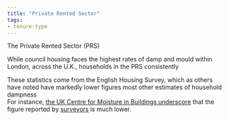 ```yaml
---
title: "Private Rented Sector"
tags:
- tenure-type
---
```


The Private Rented Sector (PRS)

While council housing faces the highest rates of damp and mould within London, across the U.K., households in the PRS consistently 

These statistics come from the English Housing Survey, which as others have noted have markedly lower figures most other estimates of household dampness  
For instance, [the UK Centre for Moisture in Buildings underscore](health/health-and-moisture) that the figure reported by [surveyors](evidence/surveyors) is much lower. 